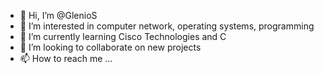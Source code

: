 - 👋 Hi, I’m @GlenioS
- 👀 I’m interested in computer network, operating systems, programming
- 🌱 I’m currently learning Cisco Technologies and C
- 💞️ I’m looking to collaborate on new projects
- 📫 How to reach me ...

<!---
GlenioS/GlenioS is a ✨ special ✨ repository because its `README.md` (this file) appears on your GitHub profile.
You can click the Preview link to take a look at your changes.
--->

